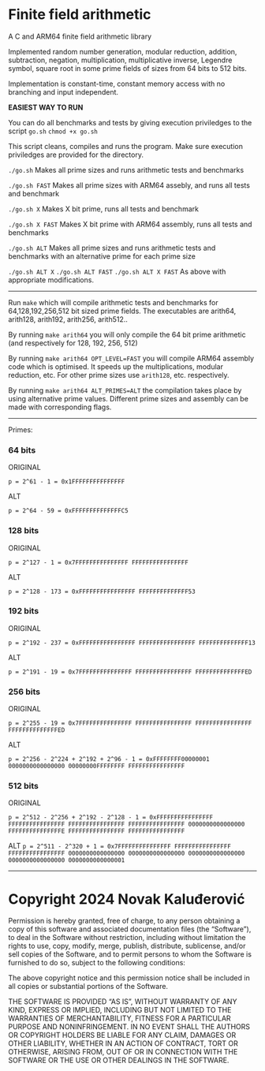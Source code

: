 # Finite field arithmetic
A C and ARM64 finite field arithmetic library

Implemented random number generation, modular reduction, addition, subtraction, negation, multiplication, multiplicative inverse, Legendre symbol, square root in some prime fields of sizes from 64 bits to 512 bits.

Implementation is constant-time, constant memory access with no branching and input independent.


**EASIEST WAY TO RUN**

You can do all benchmarks and tests by giving execution priviledges to the script `go.sh` 
`chmod +x go.sh`

This script cleans, compiles and runs the program. Make sure execution priviledges are provided for the directory. 

`./go.sh` Makes all prime sizes and runs arithmetic tests and benchmarks

`./go.sh FAST` Makes all prime sizes with ARM64 assebly, and runs all tests and benchmark 

`./go.sh X` Makes X bit prime, runs all tests and benchmark

`./go.sh X FAST` Makes X bit prime with ARM64 assembly, runs all tests and benchmarks

`./go.sh ALT` Makes all prime sizes and runs arithmetic tests and benchmarks with an alternative prime for each prime size

`./go.sh ALT X` `./go.sh ALT FAST` `./go.sh ALT X FAST` As above with appropriate modifications.

---


Run `make` which will compile arithmetic tests and benchmarks for 64,128,192,256,512 bit sized prime fields. The executables are arith64, arith128, arith192, arith256, arith512..

By running `make arith64` you will only compile the 64 bit prime arithmetic (and respectively for 128, 192, 256, 512)

By running `make arith64 OPT_LEVEL=FAST` you will compile ARM64 assembly code which is optimised. It speeds up the multiplications, modular reduction, etc. For other prime sizes use `arith128`, etc. respectively. 

By running `make arith64 ALT_PRIMES=ALT` the compilation takes place by using alternative prime values. Different prime sizes and assembly can be made with corresponding flags.



---

Primes:

### 64 bits
ORIGINAL

`p = 2^61 - 1 = 0x1FFFFFFFFFFFFFFF`

ALT

`p = 2^64 - 59 = 0xFFFFFFFFFFFFFFC5` 
### 128 bits
ORIGINAL

`p = 2^127 - 1 = 0x7FFFFFFFFFFFFFFF FFFFFFFFFFFFFFFF`

ALT

`p = 2^128 - 173 = 0xFFFFFFFFFFFFFFFF FFFFFFFFFFFFFF53`

### 192 bits
ORIGINAL

`p = 2^192 - 237 = 0xFFFFFFFFFFFFFFFF FFFFFFFFFFFFFFFF FFFFFFFFFFFFFF13`

ALT

`p = 2^191 - 19 = 0x7FFFFFFFFFFFFFFF FFFFFFFFFFFFFFFF FFFFFFFFFFFFFFED`

### 256 bits
ORIGINAL

`p = 2^255 - 19 = 0x7FFFFFFFFFFFFFFF FFFFFFFFFFFFFFFF FFFFFFFFFFFFFFFF FFFFFFFFFFFFFFED`

ALT

`p = 2^256 - 2^224 + 2^192 + 2^96 - 1 = 0xFFFFFFFF00000001 0000000000000000 00000000FFFFFFFF FFFFFFFFFFFFFFFF`

### 512 bits
ORIGINAL

`p = 2^512 - 2^256 + 2^192 - 2^128 - 1 = 0xFFFFFFFFFFFFFFFF FFFFFFFFFFFFFFFF FFFFFFFFFFFFFFFF FFFFFFFFFFFFFFFF 0000000000000000 FFFFFFFFFFFFFFFE FFFFFFFFFFFFFFFF FFFFFFFFFFFFFFFF`


ALT
`p = 2^511 - 2^320 + 1 = 0x7FFFFFFFFFFFFFFF FFFFFFFFFFFFFFFF FFFFFFFFFFFFFFFF 0000000000000000 0000000000000000 0000000000000000 0000000000000000 0000000000000001`




---

# Copyright 2024 Novak Kaluđerović

Permission is hereby granted, free of charge, to any person obtaining a copy of this software and associated documentation files (the “Software”), to deal in the Software without restriction, including without limitation the rights to use, copy, modify, merge, publish, distribute, sublicense, and/or sell copies of the Software, and to permit persons to whom the Software is furnished to do so, subject to the following conditions:

The above copyright notice and this permission notice shall be included in all copies or substantial portions of the Software.

THE SOFTWARE IS PROVIDED “AS IS”, WITHOUT WARRANTY OF ANY KIND, EXPRESS OR IMPLIED, INCLUDING BUT NOT LIMITED TO THE WARRANTIES OF MERCHANTABILITY, FITNESS FOR A PARTICULAR PURPOSE AND NONINFRINGEMENT. IN NO EVENT SHALL THE AUTHORS OR COPYRIGHT HOLDERS BE LIABLE FOR ANY CLAIM, DAMAGES OR OTHER LIABILITY, WHETHER IN AN ACTION OF CONTRACT, TORT OR OTHERWISE, ARISING FROM, OUT OF OR IN CONNECTION WITH THE SOFTWARE OR THE USE OR OTHER DEALINGS IN THE SOFTWARE.


